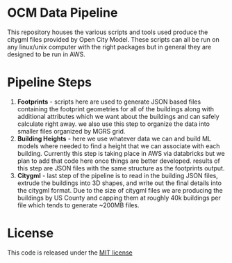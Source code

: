 # OCM Data Pipeline

This repository houses the various scripts and tools used produce the citygml files provided by Open City Model.  These scripts can all be run on any linux/unix computer with the right packages but in general they are designed to be run in AWS.

# Pipeline Steps

1. **Footprints** - scripts here are used to generate JSON based files containing the footprint geometries for all of the buildings along with additional attributes which we want about the buildings and can safely calculate right away.  we also use this step to organize the data into smaller files organized by MGRS grid.
2. **Building Heights** - here we use whatever data we can and build ML models where needed to find a height that we can associate with each building.  Currently this step is taking place in AWS via databricks but we plan to add that code here once things are better developed.  results of this step are JSON files with the same structure as the footprints output.
3. **Citygml** - last step of the pipeline is to read in the building JSON files, extrude the buildings into 3D shapes, and write out the final details into the citygml format.  Due to the size of citygml files we are producing the buildings by US County and capping them at roughly 40k buildings per file which tends to generate ~200MB files.

# License

This code is released under the [MIT license](LICENSE.txt)
